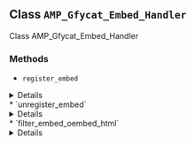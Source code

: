 ## Class `AMP_Gfycat_Embed_Handler`

Class AMP_Gfycat_Embed_Handler

### Methods
* `register_embed`

<details>

```php
public register_embed()
```

Register embed.


</details>
* `unregister_embed`

<details>

```php
public unregister_embed()
```

Unregister embed.


</details>
* `filter_embed_oembed_html`

<details>

```php
public filter_embed_oembed_html( $return, $url, $attr )
```

Filter oEmbed HTML for Gfycat to prepare it for AMP.


</details>
